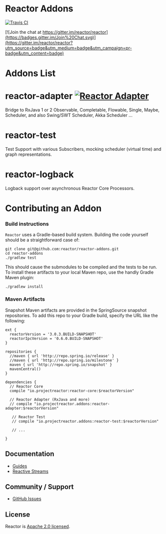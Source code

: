 # Reactor Addons

[![Travis CI](https://travis-ci.org/reactor/reactor-addons.svg?branch=master)](https://travis-ci.org/reactor/reactor-addons)
   
   
[![Join the chat at https://gitter.im/reactor/reactor](https://badges.gitter.im/Join%20Chat.svg)](https://gitter.im/reactor/reactor?utm_source=badge&utm_medium=badge&utm_campaign=pr-badge&utm_content=badge)

# Addons List

# reactor-adapter [![Reactor Adapter](https://maven-badges.herokuapp.com/maven-central/io.projectreactor.addons/reactor-adapter/badge.svg?style=plastic)](http://mvnrepository.com/artifact/io.projectreactor.addons/reactor-adapter) 

Bridge to RxJava 1 or 2 Observable, Completable, Flowable, Single, Maybe, Scheduler, and also Swing/SWT Scheduler, Akka Scheduler ...

# reactor-test

Test Support with various Subscribers, mocking scheduler (virtual time) and graph representations.

# reactor-logback

Logback support over asynchronous Reactor Core Processors.

# Contributing an Addon

### Build instructions

`Reactor` uses a Gradle-based build system. Building the code yourself should be a straightforward case of:

    git clone git@github.com:reactor/reactor-addons.git
    cd reactor-addons
    ./gradlew test

This should cause the submodules to be compiled and the tests to be run. To install these artifacts to your local Maven repo, use the handly Gradle Maven plugin:

    ./gradlew install

### Maven Artifacts

Snapshot Maven artifacts are provided in the SpringSource snapshot repositories. To add this repo to your Gradle build, specify the URL like the following:

    ext {
      reactorVersion = '3.0.3.BUILD-SNAPSHOT'
      reactorIpcVersion = '0.6.0.BUILD-SNAPSHOT'
    }

    repositories {
      //maven { url 'http://repo.spring.io/release' }
      //maven { url 'http://repo.spring.io/milestone' }
      maven { url 'http://repo.spring.io/snapshot' }
      mavenCentral()
    }

    dependencies {
      // Reactor Core
      compile "io.projectreactor:reactor-core:$reactorVersion"

      // Reactor Adapter (RxJava and more)
      // compile "io.projectreactor.addons:reactor-adapter:$reactorVersion"

       // Reactor Test
       // compile "io.projectreactor.addons:reactor-test:$reactorVersion"
       
       // ...

    }


## Documentation

* [Guides](http://projectreactor.io/docs/)
* [Reactive Streams](http://www.reactive-streams.org/)

## Community / Support

* [GitHub Issues](https://github.com/reactor/reactor-addons/issues)

## License

Reactor is [Apache 2.0 licensed](http://www.apache.org/licenses/LICENSE-2.0.html).
